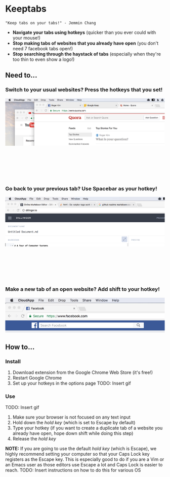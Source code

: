 # Keeptabs
    "Keep tabs on your tabs!" - Jemmin Chang

* **Navigate your tabs using hotkeys** (quicker than you ever could with
your mouse!)
* **Stop making tabs of websites that you already have open** (you don't need 7
        facebook tabs open!)
* **Stop searching through the haystack of tabs** (especially when they're too thin
        to even show a logo!)

## Need to...

### Switch to your usual websites? Press the hotkeys that you set!

![Normal Demo](demo.gif "switch between tabs quickly!")

<br />
<br />
<br />
<br />
<br />

### Go back to your previous tab? Use Spacebar as your hotkey!

![Switch Demo](switch_demo.gif "switch between two tabs!")

<br />
<br />
<br />
<br />
<br />

### Make a new tab of an open website? Add shift to your hotkey!

![Duplicate Demo](dupTab.gif "duplicate tabs if you want!")

## How to...

### Install

1. Download extension from the Google Chrome Web Store (it's free!)
1. Restart Google Chrome
1. Set up your hotkeys in the options page
TODO: Insert gif

### Use

TODO: Insert gif
1. Make sure your browser is not focused on any text input
1. Hold down the _hold key_ (which is set to Escape by default)
1. Type your hotkey (if you want to create a duplicate tab of a website you
   already have open, hope down shift while doing this step)
1. Release the _hold key_

**NOTE:** If you are going to use the default _hold key_ (which is Escape), we
highly recommend setting your computer so that your Caps Lock key registers as
the Escape key. This is especially good to do if you are a Vim or an Emacs user
as those editors use Escape a lot and Caps Lock is easier to reach.
TODO: Insert instructions on how to do this for various OS
